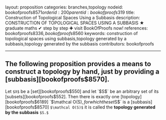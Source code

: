 layout: proposition
categories: branches,topology
nodeid: bookofproofs$8571
orderid: 200
parentid: bookofproofs$319
title: Construction of Topological Spaces Using a Subbasis
description: CONSTRUCTION OF TOPOLOGICAL SPACES USING A SUBBASIS ★ graduate maths ✔ step by step ✚ visit BookOfProofs now!
references: bookofproofs$8336,bookofproofs$8560
keywords: construction of topological spaces using subbasis,topology generated by a subbasis,topology generated by the subbasis
contributors: bookofproofs

---
The following proposition provides a means to construct a topology by hand, just by providing a [subbasis][bookofproofs$8570].
---

Let `$X$` be a [set][bookofproofs$550] and let `$S$` be an arbitrary set of its [subsets][bookofproofs$552]. Then there is exactly one [topology][bookofproofs$6189] `$\mathcal O(S)$`, for which the set `$S$` is a [subbasis][bookofproofs$8570] `$\mathcal O(S)$` it is called the **topology generated by the subbasis** `$S.$`
